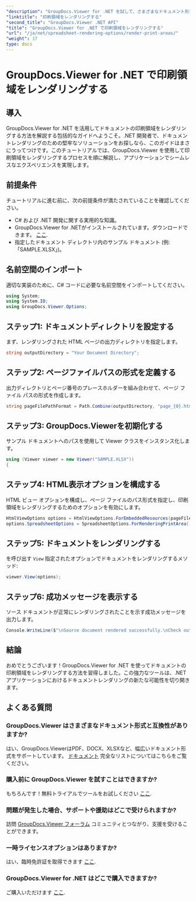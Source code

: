 ```yaml
---
"description": "GroupDocs.Viewer for .NET を試して、さまざまなドキュメント形式で印刷範囲を簡単にレンダリングしましょう。今すぐ無料トライアルをお試しください！"
"linktitle": "印刷領域をレンダリングする"
"second_title": "GroupDocs.Viewer .NET API"
"title": "GroupDocs.Viewer for .NET で印刷領域をレンダリングする"
"url": "/ja/net/spreadsheet-rendering-options/render-print-areas/"
"weight": 17
type: docs
---
```

# GroupDocs.Viewer for .NET で印刷領域をレンダリングする

## 導入
GroupDocs.Viewer for .NET を活用してドキュメントの印刷領域をレンダリングする方法を解説する包括的なガイドへようこそ。.NET 開発者で、ドキュメントレンダリングのための堅牢なソリューションをお探しなら、このガイドはまさにうってつけです。このチュートリアルでは、GroupDocs.Viewer を使用して印刷領域をレンダリングするプロセスを順に解説し、アプリケーションでシームレスなエクスペリエンスを実現します。
## 前提条件
チュートリアルに進む前に、次の前提条件が満たされていることを確認してください。
- C# および .NET 開発に関する実用的な知識。
- GroupDocs.Viewer for .NETがインストールされています。ダウンロードできます。 [ここ](https://releases。groupdocs.com/viewer/net/).
- 指定したドキュメント ディレクトリ内のサンプル ドキュメント (例: 「SAMPLE.XLSX」)。
## 名前空間のインポート
適切な実装のために、C# コードに必要な名前空間をインポートしてください。
```csharp
using System;
using System.IO;
using GroupDocs.Viewer.Options;
```
## ステップ1: ドキュメントディレクトリを設定する
まず、レンダリングされた HTML ページの出力ディレクトリを指定します。
```csharp
string outputDirectory = "Your Document Directory";
```
## ステップ2: ページファイルパスの形式を定義する
出力ディレクトリとページ番号のプレースホルダーを組み合わせて、ページ ファイル パスの形式を作成します。
```csharp
string pageFilePathFormat = Path.Combine(outputDirectory, "page_{0}.html");
```
## ステップ3: GroupDocs.Viewerを初期化する
サンプル ドキュメントへのパスを使用して Viewer クラスをインスタンス化します。
```csharp
using (Viewer viewer = new Viewer("SAMPLE.XLSX"))
{
```
## ステップ4: HTML表示オプションを構成する
HTML ビュー オプションを構成し、ページ ファイルのパス形式を指定し、印刷領域をレンダリングするためのオプションを有効にします。
```csharp
HtmlViewOptions options = HtmlViewOptions.ForEmbeddedResources(pageFilePathFormat);
options.SpreadsheetOptions = SpreadsheetOptions.ForRenderingPrintArea();
```
## ステップ5: ドキュメントをレンダリングする
を呼び出す `View` 指定されたオプションでドキュメントをレンダリングするメソッド:
```csharp
viewer.View(options);
```
## ステップ6: 成功メッセージを表示する
ソース ドキュメントが正常にレンダリングされたことを示す成功メッセージを出力します。
```csharp
Console.WriteLine($"\nSource document rendered successfully.\nCheck output in {outputDirectory}.");
```
## 結論
おめでとうございます！GroupDocs.Viewer for .NET を使ってドキュメントの印刷領域をレンダリングする方法を習得しました。この強力なツールは、.NET アプリケーションにおけるドキュメントレンダリングの新たな可能性を切り開きます。
## よくある質問
### GroupDocs.Viewer はさまざまなドキュメント形式と互換性がありますか?
はい、GroupDocs.ViewerはPDF、DOCX、XLSXなど、幅広いドキュメント形式をサポートしています。 [ドキュメント](https://tutorials.groupdocs.com/viewer/net/) 完全なリストについてはこちらをご覧ください。
### 購入前に GroupDocs.Viewer を試すことはできますか?
もちろんです！無料トライアルでツールをお試しください [ここ](https://releases。groupdocs.com/).
### 問題が発生した場合、サポートや援助はどこで受けられますか?
訪問 [GroupDocs.Viewer フォーラム](https://forum.groupdocs.com/c/viewer/9) コミュニティとつながり、支援を受けることができます。
### 一時ライセンスオプションはありますか?
はい、臨時免許証を取得できます [ここ](https://purchase。groupdocs.com/temporary-license/).
### GroupDocs.Viewer for .NET はどこで購入できますか?
ご購入いただけます [ここ](https://purchase。groupdocs.com/buy).